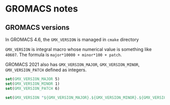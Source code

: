 # GROMACS notes

## GROMACS versions

In GROMACS 4.6, the `GMX_VERSION` is managed in `cmake` directory

`GMX_VERSION` is integral macro whose numerical value is something like `40607`.
The formula is `major*10000 + minor*100 + patch`.

GROMACS 2021 also has `GMX_VERSION_MAJOR`, `GMX_VERSION_MINOR`, `GMX_VERSION_PATCH`
defined as integers.

```cmake
set(GMX_VERSION_MAJOR 5)
set(GMX_VERSION_MINOR 1)
set(GMX_VERSION_PATCH 6)

set(GMX_VERSION "${GMX_VERSION_MAJOR}.${GMX_VERSION_MINOR}.${GMX_VERSION_PATCH}")
```
